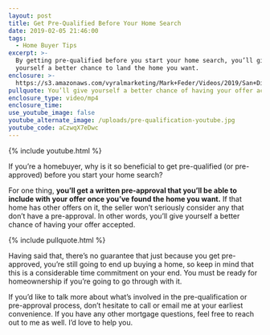 ```yaml
---
layout: post
title: Get Pre-Qualified Before Your Home Search
date: 2019-02-05 21:46:00
tags:
  - Home Buyer Tips
excerpt: >-
  By getting pre-qualified before you start your home search, you’ll give
  yourself a better chance to land the home you want.
enclosure: >-
  https://s3.amazonaws.com/vyralmarketing/Mark+Feder/Videos/2019/San+Diego+Loan+Advisor-+Get+Pre-Qualified+Before+Your+Home+Search.mp4
pullquote: You’ll give yourself a better chance of having your offer accepted.
enclosure_type: video/mp4
enclosure_time:
use_youtube_image: false
youtube_alternate_image: /uploads/pre-qualification-youtube.jpg
youtube_code: aCzwqX7eDwc
---
```


{% include youtube.html %}

If you’re a homebuyer, why is it so beneficial to get pre-qualified (or pre-approved) before you start your home search?

For one thing, **you’ll get a written pre-approval that you’ll be able to include with your offer once you’ve found the home you want.** If that home has other offers on it, the seller won’t seriously consider any that don’t have a pre-approval. In other words, you’ll give yourself a better chance of having your offer accepted.

{% include pullquote.html %}

Having said that, there’s no guarantee that just because you get pre-approved, you’re still going to end up buying a home, so keep in mind that this is a considerable time commitment on your end. You must be ready for homeownership if you’re going to go through with it.

If you’d like to talk more about what’s involved in the pre-qualification or pre-approval process, don’t hesitate to call or email me at your earliest convenience. If you have any other mortgage questions, feel free to reach out to me as well. I’d love to help you.